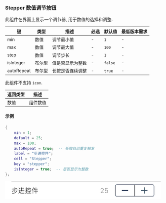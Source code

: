 ### Stepper 数值调节按钮

此组件在界面上显示一个调节器, 用于数值的选择和调整. 

|键|类型|描述|必选|默认值|最低版本需求|
|---|---|---|---|---|---|
|min|数值|调节最小值|\-|`1`|\-|
|max|数值|调节最大值|\-|`100`|\-|
|step|数值|调节歩长|\-|`1`|\-|
|isInteger|布尔型|值是否显示为整数|\-|`false`|\-|
|autoRepeat|布尔型|长按是否连续调整|\-|`true`|\-|

此组件不支持 `icon`.

|返回类型|描述|
|---|---|
|数值|组件数值|


#### 示例

``` lua
{
    min = 1;
    default = 25;
    max = 100;
    autoRepeat = true;  -- 长按自动重复触发
    label = "步进控件";
    cell = "Stepper";
    key = "stepper";
    isInteger = true;  -- 是否显示为整数
};
```

![XUI-Stepper.png](XUIScreenshots/XUI-Stepper.png)

